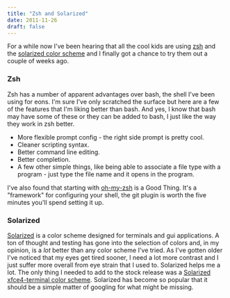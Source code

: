 ```yaml
---
title: "Zsh and Solarized"
date: 2011-11-26
draft: false
---
```


For a while now I've been hearing that all the cool kids are using [zsh](http://zsh.sourceforge.net/) and the [solarized color scheme](http://ethanschoonover.com/solarized) and I finally got a chance to try them out a couple of weeks ago.
<!--more-->

### Zsh
Zsh has a number of apparent advantages over bash, the shell I've been using for eons. I'm sure I've only scratched the surface but here are a few of the features that I'm liking better than bash. And yes, I know that bash may have some of these or they can be added to bash, I just like the way they work in zsh better.

* More flexible prompt config - the right side prompt is pretty cool.
* Cleaner scripting syntax.
* Better command line editing.
* Better completion.
* A few other simple things, like being able to associate a file type with a program - just type the file name and it opens in the program.

I've also found that starting with [oh-my-zsh](https://github.com/robbyrussell/oh-my-zsh) is a Good Thing. It's a "framework" for configuring your shell, the git plugin is worth the five minutes you'll spend setting it up.

### Solarized
[Solarized](http://ethanschoonover.com/solarized) is a color scheme designed for terminals and gui applications. A ton of thought and testing has gone into the selection of colors and, in my opinion, is a *lot* better than any color scheme I've tried. As I've gotten older I've noticed that my eyes get tired sooner, I need a lot more contrast and I just suffer more overall from eye strain that I used to. Solarized helps me a lot. The only thing I needed to add to the stock release was a [Solarized xfce4-terminal color scheme](https://github.com/sgerrand/xfce4-terminal-colors-solarized). Solarized has become so popular that it should be a simple matter of googling for what might be missing.

